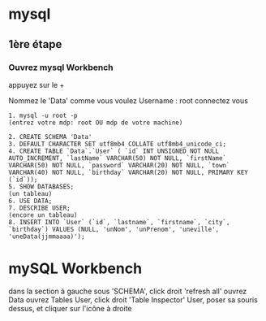 # mysql
## 1ère étape
### Ouvrez mysql Workbench

appuyez sur le +

Nommez le 'Data' comme vous voulez Username : root connectez vous

```Terminal
1. mysql -u root -p
(entrez votre mdp: root OU mdp de votre machine)

2. CREATE SCHEMA 'Data'
3. DEFAULT CHARACTER SET utf8mb4 COLLATE utf8mb4_unicode_ci;
4. CREATE TABLE `Data`.`User` ( `id` INT UNSIGNED NOT NULL AUTO_INCREMENT, `lastName` VARCHAR(50) NOT NULL, `firstName` VARCHAR(50) NOT NULL, `password` VARCHAR(20) NOT NULL, `town` VARCHAR(40) NOT NULL, `birthday` VARCHAR(20) NOT NULL, PRIMARY KEY (`id`));
5. SHOW DATABASES;
(un tableau)
6. USE DATA;
7. DESCRIBE USER;
(encore un tableau)
8. INSERT INTO `User` (`id`, `lastname`, `firstname`, `city`, `birthday`) VALUES (NULL, 'unNom', 'unPrenom', 'uneville', 'uneData(jjmmaaaa)');
```

# mySQL Workbench
dans la section à gauche sous 'SCHEMA', click droit 'refresh all' ouvrez Data ouvrez Tables User, click droit 'Table Inspector' User, poser sa souris dessus, et cliquer sur l'icône à droite
